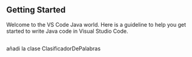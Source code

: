 ## Getting Started

Welcome to the VS Code Java world. Here is a guideline to help you get started to write Java code in Visual Studio Code.

## 
añadi la clase ClasificadorDePalabras 